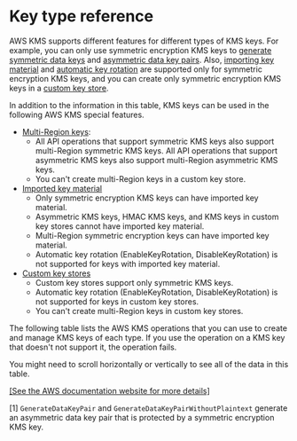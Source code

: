 # Key type reference<a name="symm-asymm-compare"></a>

AWS KMS supports different features for different types of KMS keys\. For example, you can only use symmetric encryption KMS keys to [generate symmetric data keys](https://docs.aws.amazon.com/kms/latest/APIReference/API_GenerateDataKey.html) and [asymmetric data key pairs](https://docs.aws.amazon.com/kms/latest/APIReference/API_GenerateDataKeyPairs.html)\. Also, [importing key material](importing-keys.md) and [automatic key rotation](rotate-keys.md) are supported only for symmetric encryption KMS keys, and you can create only symmetric encryption KMS keys in a [custom key store](custom-key-store-overview.md)\. 

In addition to the information in this table, KMS keys can be used in the following AWS KMS special features\.
+ [Multi\-Region keys](multi-region-keys-overview.md): 
  + All API operations that support symmetric KMS keys also support multi\-Region symmetric KMS keys\. All API operations that support asymmetric KMS keys also support multi\-Region asymmetric KMS keys\.
  + You can't create multi\-Region keys in a custom key store\.
+ [Imported key material](importing-keys.md)
  + Only symmetric encryption KMS keys can have imported key material\.
  + Asymmetric KMS keys, HMAC KMS keys, and KMS keys in custom key stores cannot have imported key material\. 
  + Multi\-Region symmetric encryption keys can have imported key material\.
  + Automatic key rotation \(EnableKeyRotation, DisableKeyRotation\) is not supported for keys with imported key material\.
+ [Custom key stores](custom-key-store-overview.md)
  + Custom key stores support only symmetric KMS keys\.
  + Automatic key rotation \(EnableKeyRotation, DisableKeyRotation\) is not supported for keys in custom key stores\.
  + You can't create multi\-Region keys in custom key stores\.

The following table lists the AWS KMS operations that you can use to create and manage KMS keys of each type\. If you use the operation on a KMS key that doesn't not support it, the operation fails\.

You might need to scroll horizontally or vertically to see all of the data in this table\.

<a name="symm-asymm-table"></a>[\[See the AWS documentation website for more details\]](http://docs.aws.amazon.com/kms/latest/developerguide/symm-asymm-compare.html)

\[1\] `GenerateDataKeyPair` and `GenerateDataKeyPairWithoutPlaintext` generate an asymmetric data key pair that is protected by a symmetric encryption KMS key\.